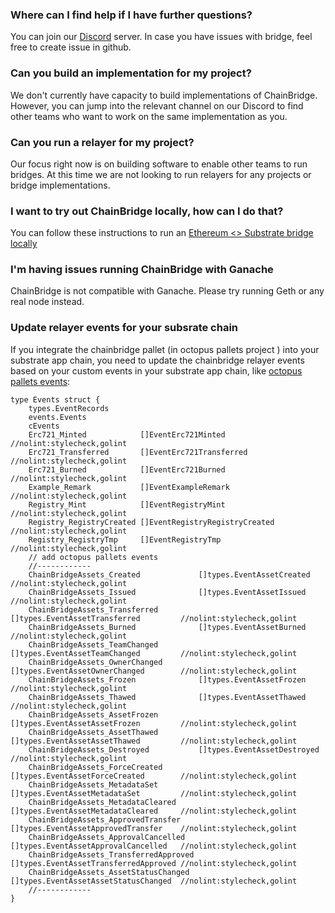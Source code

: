 
### Where can I find help if I have further questions?
You can join our [Discord](https://discord.gg/6GTJBkZA9Q) server. In case you have issues with bridge, feel free to create issue in github.

### Can you build an implementation for my project?
We don't currently have capacity to build implementations of ChainBridge. However, you can jump into the relevant channel on our Discord to find other teams who want to work on the same implementation as you.

### Can you run a relayer for my project?
Our focus right now is on building software to enable other teams to run bridges. At this time we are not looking to run relayers for any projects or bridge implementations.


### I want to try out ChainBridge locally, how can I do that?
You can follow these instructions to run an [Ethereum <> Substrate bridge locally](local.md)

### I'm having issues running ChainBridge with Ganache
ChainBridge is not compatible with Ganache. Please try running Geth or any real node instead.

### Update relayer events for your subsrate chain
If you integrate the chainbridge pallet (in octopus pallets project ) into your substrate app chain, you need to update the chainbridge relayer events based on your custom events in your substrate app chain, like [octopus pallets events](https://github.com/octopus-network/ChainBridge/blob/oct-dev/shared/substrate/events.go#L186-L203):
```golang
type Events struct {
	types.EventRecords
	events.Events
	cEvents
	Erc721_Minted            []EventErc721Minted            //nolint:stylecheck,golint
	Erc721_Transferred       []EventErc721Transferred       //nolint:stylecheck,golint
	Erc721_Burned            []EventErc721Burned            //nolint:stylecheck,golint
	Example_Remark           []EventExampleRemark           //nolint:stylecheck,golint
	Registry_Mint            []EventRegistryMint            //nolint:stylecheck,golint
	Registry_RegistryCreated []EventRegistryRegistryCreated //nolint:stylecheck,golint
	Registry_RegistryTmp     []EventRegistryTmp             //nolint:stylecheck,golint
    // add octopus pallets events
    //------------
	ChainBridgeAssets_Created             []types.EventAssetCreated             //nolint:stylecheck,golint
	ChainBridgeAssets_Issued              []types.EventAssetIssued              //nolint:stylecheck,golint
	ChainBridgeAssets_Transferred         []types.EventAssetTransferred         //nolint:stylecheck,golint
	ChainBridgeAssets_Burned              []types.EventAssetBurned              //nolint:stylecheck,golint
	ChainBridgeAssets_TeamChanged         []types.EventAssetTeamChanged         //nolint:stylecheck,golint
	ChainBridgeAssets_OwnerChanged        []types.EventAssetOwnerChanged        //nolint:stylecheck,golint
	ChainBridgeAssets_Frozen              []types.EventAssetFrozen              //nolint:stylecheck,golint
	ChainBridgeAssets_Thawed              []types.EventAssetThawed              //nolint:stylecheck,golint
	ChainBridgeAssets_AssetFrozen         []types.EventAssetAssetFrozen         //nolint:stylecheck,golint
	ChainBridgeAssets_AssetThawed         []types.EventAssetAssetThawed         //nolint:stylecheck,golint
	ChainBridgeAssets_Destroyed           []types.EventAssetDestroyed           //nolint:stylecheck,golint
	ChainBridgeAssets_ForceCreated        []types.EventAssetForceCreated        //nolint:stylecheck,golint
	ChainBridgeAssets_MetadataSet         []types.EventAssetMetadataSet         //nolint:stylecheck,golint
	ChainBridgeAssets_MetadataCleared     []types.EventAssetMetadataCleared     //nolint:stylecheck,golint
	ChainBridgeAssets_ApprovedTransfer    []types.EventAssetApprovedTransfer    //nolint:stylecheck,golint
	ChainBridgeAssets_ApprovalCancelled   []types.EventAssetApprovalCancelled   //nolint:stylecheck,golint
	ChainBridgeAssets_TransferredApproved []types.EventAssetTransferredApproved //nolint:stylecheck,golint
	ChainBridgeAssets_AssetStatusChanged  []types.EventAssetAssetStatusChanged  //nolint:stylecheck,golint
    //------------
}
```